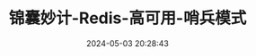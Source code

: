 ---
title: 锦囊妙计-Redis-高可用-哨兵模式
date: 2024-05-03 20:28:43
tags: 
  - Redis 
categories: 
  - Interview
password: zzy   
message: 会员文档
---